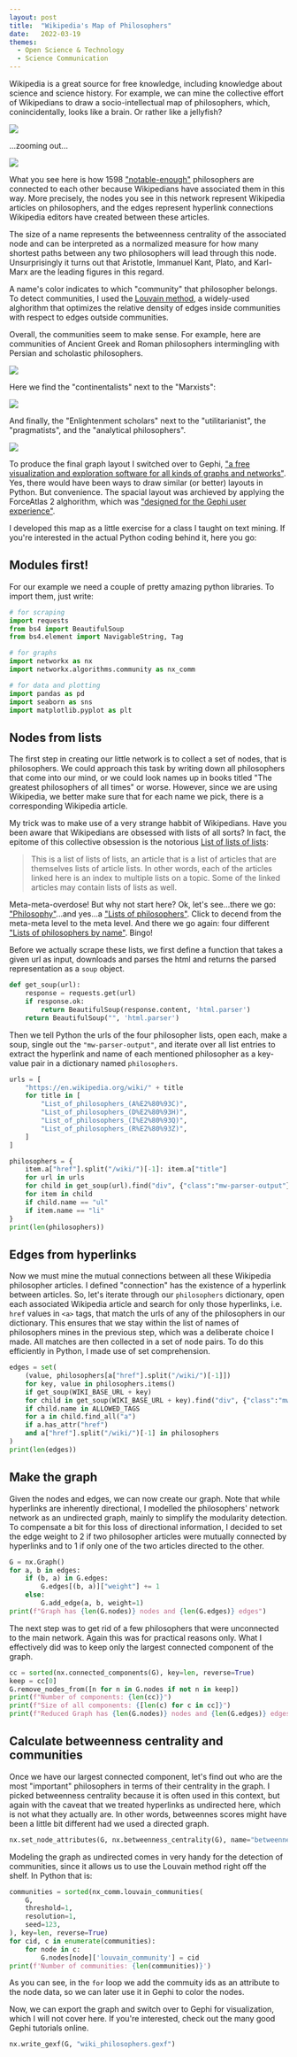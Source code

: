 ```yaml
---
layout: post
title:  "Wikipedia's Map of Philosophers"
date:   2022-03-19
themes:
  - Open Science & Technology
  - Science Communication
---
```


Wikipedia is a great source for free knowledge, including knowledge about science and science history. For example, we can mine the collective effort of Wikipedians to draw a socio-intellectual map of philosophers, which, conincidentally, looks like a brain. Or rather like a jellyfish?

<img src="/img/wiki-philosophers/all_zoom.png"/>

...zooming out...

<img src="/img/wiki-philosophers/all.png"/>

What you see here is how 1598 ["notable-enough"](https://en.wikipedia.org/wiki/Wikipedia:Notability_(people)) philosophers are connected to each other because Wikipedians have associated them in this way. More precisely, the nodes you see in this network represent Wikipedia articles on philosophers, and the edges represent hyperlink connections Wikipedia editors have created between these articles.

The size of a name represents the betweenness centrality of the associated node and can be interpreted as a normalized measure for how many shortest paths between any two philosophers will lead through this node. Unsurprisingly it turns out that Aristotle, Immanuel Kant, Plato, and Karl-Marx are the leading figures in this regard.

A name's color indicates to which "community" that philosopher belongs. To detect communities, I used the [Louvain method](https://en.wikipedia.org/wiki/Louvain_method), a widely-used alghorithm that optimizes the relative density of edges inside communities with respect to edges outside communities.

Overall, the communities seem to make sense. For example, here are communities of Ancient Greek and Roman philosophers intermingling with Persian and scholastic philosophers.

<img src="/img/wiki-philosophers/ancients.png" />

Here we find the "continentalists" next to the "Marxists":

<img src="/img/wiki-philosophers/continentalists.png" />

And finally, the "Enlightenment scholars" next to the "utilitarianist", the "pragmatists", and the "analytical philosophers".

<img src="/img/wiki-philosophers/analyticals.png" />

To produce the final graph layout I switched over to Gephi, ["a free visualization and exploration software for all kinds of graphs and networks"](https://gephi.org/). Yes, there would have been ways to draw similar (or better) layouts in Python. But convenience. The spacial layout was archieved by applying the ForceAtlas 2 alghorithm, which was ["designed for the Gephi user experience"](https://journals.plos.org/plosone/article?id=10.1371/journal.pone.0098679).


I developed this map as a little exercise for a class I taught on text mining. If you're interested in the actual Python coding behind it, here you go:


## Modules first!

For our example we need a couple of pretty amazing python libraries. To import them, just write: 

```python
# for scraping
import requests
from bs4 import BeautifulSoup
from bs4.element import NavigableString, Tag

# for graphs
import networkx as nx
import networkx.algorithms.community as nx_comm

# for data and plotting
import pandas as pd
import seaborn as sns
import matplotlib.pyplot as plt
```


## Nodes from lists

The first step in creating our little network is to collect a set of nodes, that is philosophers. We could approach this task by writing down all philosophers that come into our mind, or we could look names up in books titled "The greatest philosophers of all times" or worse. However, since we are using Wikipedia, we better make sure that for each name we pick, there is a corresponding Wikipedia article. 

My trick was to make use of a very strange habbit of Wikipedians. Have you been aware that Wikipedians are obsessed with lists of all sorts? In fact, the epitome of this collective obsession is the notorious [List of lists of lists](https://en.wikipedia.org/wiki/List_of_lists_of_lists): 

> This is a list of lists of lists, an article that is a list of articles that are themselves lists of article lists. In other words, each of the articles linked here is an index to multiple lists on a topic. Some of the linked articles may contain lists of lists as well.

Meta-meta-overdose! But why not start here? Ok, let's see...there we go: ["Philosophy"](https://en.wikipedia.org/wiki/List_of_lists_of_lists#Philosophy)...and yes...a ["Lists of philosophers"](https://en.wikipedia.org/wiki/Lists_of_philosophers). Click to decend from the meta-meta level to the meta level. And there we go again: 
four different ["Lists of philosophers by name"](https://en.wikipedia.org/wiki/Lists_of_philosophers#Lists_of_philosophers_by_name). Bingo!


Before we actually scrape these lists, we first define a function that takes a given url as input, downloads and parses the html and returns the parsed representation as a `soup` object.


```python
def get_soup(url):
    response = requests.get(url)
    if response.ok:
        return BeautifulSoup(response.content, 'html.parser')
    return BeautifulSoup("", 'html.parser')
```

Then we tell Python the urls of the four philosopher lists, open each, make a soup, single out the `"mw-parser-output"`, and iterate over all list entries to extract the hyperlink and name of each mentioned philosopher as a key-value pair in a dictionary named `philosophers`.

```python
urls = [
    "https://en.wikipedia.org/wiki/" + title
    for title in [
        "List_of_philosophers_(A%E2%80%93C)",
        "List_of_philosophers_(D%E2%80%93H)",
        "List_of_philosophers_(I%E2%80%93Q)",
        "List_of_philosophers_(R%E2%80%93Z)",
    ]
]

philosophers = {
    item.a["href"].split("/wiki/")[-1]: item.a["title"]
    for url in urls
    for child in get_soup(url).find("div", {"class":"mw-parser-output"}).contents
    for item in child 
    if child.name == "ul"
    if item.name == "li"
}
print(len(philosophers))
```

## Edges from hyperlinks

Now we must mine the mutual connections between all these Wikipedia philosopher articles. I defined "connection" has the existence of a hyperlink between articles. So, let's iterate through our `philosophers` dictionary, open each associated Wikipedia article and search for only those hyperlinks, i.e.  `href` values in `<a>` tags, that match the urls of any of the philosophers in our dictionary. This ensures that we stay within the list of names of philosophers mines in the previous step, which was a deliberate choice I made. All matches are then collected in a set of node pairs. To do this efficiently in Python, I made use of set comprehension.


```python
edges = set(
    (value, philosophers[a["href"].split("/wiki/")[-1]])
    for key, value in philosophers.items()
    if get_soup(WIKI_BASE_URL + key)
    for child in get_soup(WIKI_BASE_URL + key).find("div", {"class":"mw-parser-output"}).contents
    if child.name in ALLOWED_TAGS
    for a in child.find_all("a")
    if a.has_attr("href")
    and a["href"].split("/wiki/")[-1] in philosophers
)
print(len(edges))
```

## Make the graph

Given the nodes and edges, we can now create our graph. Note that while hyperlinks are inherently directional, I modelled the philosophers' network network as an undirected graph, mainly to simplify the modularity detection. To compensate a bit for this loss of directional information, I decided to set the edge weight to 2 if two philosopher articles were mutually connected by hyperlinks and to 1 if only one of the two articles directed to the other.  

```python
G = nx.Graph()
for a, b in edges:
    if (b, a) in G.edges:
        G.edges[(b, a)]["weight"] += 1
    else:
        G.add_edge(a, b, weight=1)
print(f"Graph has {len(G.nodes)} nodes and {len(G.edges)} edges")
```
The next step was to get rid of a few philosophers that were unconnected to the main network. Again this was for practical reasons only. What I effectively did was to keep only the largest connected component of the graph.


```python
cc = sorted(nx.connected_components(G), key=len, reverse=True)
keep = cc[0]
G.remove_nodes_from([n for n in G.nodes if not n in keep])
print(f"Number of components: {len(cc)}")
print(f"Size of all components: {[len(c) for c in cc]}")
print(f"Reduced Graph has {len(G.nodes)} nodes and {len(G.edges)} edges")
```

## Calculate betweenness centrality and communities

Once we have our largest connected component, let's find out who are the most "important" philosophers in terms of their centrality in the graph. I picked betweenness centrality because it is often used in this context, but again with the caveat that we treated hyperlinks as undirected here, which is not what they actually are. In other words, betweennes scores might have been a little bit different had we used a directed graph. 

```python
nx.set_node_attributes(G, nx.betweenness_centrality(G), name="betweenness_centrality")
```

Modeling the graph as undirected comes in very handy for the detection of communities, since it allows us to use the Louvain method right off the shelf. In Python that is:

```python
communities = sorted(nx_comm.louvain_communities(
    G,  
    threshold=1,
    resolution=1,
    seed=123,
), key=len, reverse=True)
for cid, c in enumerate(communities):
    for node in c:
        G.nodes[node]['louvain_community'] = cid
print(f'Number of communities: {len(communities)}')
```

As you can see, in the `for` loop we add the commuity ids as an attribute to the node data, so we can later use it in Gephi to color the nodes.

Now, we can export the graph and switch over to Gephi for visualization, which I will not cover here. If you're interested, check out the many good Gephi tutorials online.

```python
nx.write_gexf(G, "wiki_philosophers.gexf")
```
